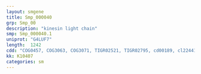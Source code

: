 ```yaml
---
layout: smgene
title: Smp_000040
grp: Smp_00
description: "kinesin light chain"
smp: Smp_000040.1
uniprot: "G4LUF7"
length:  1242
cdd: "COG0457, COG3063, COG3071, TIGR02521, TIGR02795, cd00189, cl22441, pfam09311, pfam13374, pfam13424, smart00028"
kk: K10407
categories: sm
---
```


